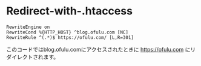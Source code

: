 # Redirect-with-.htaccess

````
RewriteEngine on
RewriteCond %{HTTP_HOST} ^blog.ofulu.com [NC]
RewriteRule ^(.*)$ https://ofulu.com/ [L,R=301]
````

このコードではblog.ofulu.comにアクセスされたときに https://ofulu.com にリダイレクトされます。
